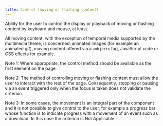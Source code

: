 ```yaml
---
title: Control (moving or flashing content)
---
```


Ability for the user to control the display or playback of moving or flashing content by keyboard and mouse, at least.

All moving content, with the exception of temporal media supported by the multimedia theme, is concerned: animated images (for example an animated gif), moving content offered via a `<object>` tag, JavaScript code or CSS effects for example.

Note 1: Where appropriate, the control method should be available as the first element on the page.

Note 2: The method of controlling moving or flashing content must allow the user to interact with the rest of the page. Consequently, stopping or pausing via an event triggered only when the focus is taken does not validate the criterion.

Note 3: In some cases, the movement is an integral part of the component and it is not possible to give control to the user, for example a progress bar whose function is to indicate progress with a movement of an event such as a download. In this case the criterion is Not Applicable.
